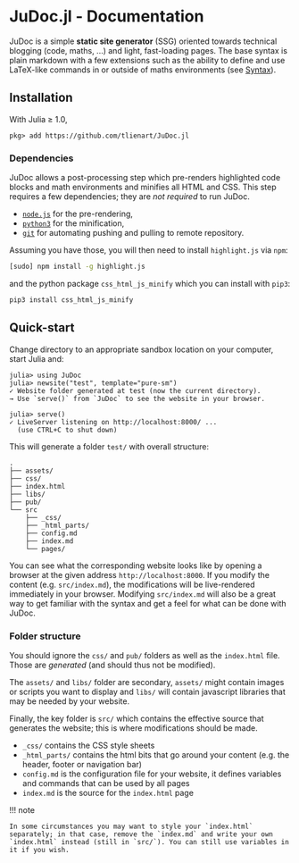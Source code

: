 # JuDoc.jl - Documentation

JuDoc is a simple **static site generator** (SSG) oriented towards technical blogging (code, maths, ...) and light, fast-loading pages.
The base syntax is plain markdown with a few extensions such as the ability to define and use LaTeX-like commands in or outside of maths environments (see [Syntax](@ref)).


## Installation

With Julia ≥ 1.0,

```julia-repl
pkg> add https://github.com/tlienart/JuDoc.jl
```

### Dependencies

JuDoc allows a post-processing step which pre-renders highlighted code blocks and math environments and minifies all HTML and CSS.
This step requires a few dependencies; they are _not required_ to run JuDoc.

* [`node.js`](https://nodejs.org/en/) for the pre-rendering,
* [`python3`](https://www.python.org/downloads/) for the minification,
* [`git`](https://git-scm.com/downloads) for automating pushing and pulling to remote repository.

Assuming you have those, you will then need to install `highlight.js` via `npm`:

```bash
[sudo] npm install -g highlight.js
```

and the python package `css_html_js_minify` which you can install with `pip3`:

```bash
pip3 install css_html_js_minify
```

## Quick-start

Change directory to an appropriate sandbox location on your computer, start Julia and:

```julia-repl
julia> using JuDoc
julia> newsite("test", template="pure-sm")
✓ Website folder generated at test (now the current directory).
→ Use `serve()` from `JuDoc` to see the website in your browser.

julia> serve()
✓ LiveServer listening on http://localhost:8000/ ...
  (use CTRL+C to shut down)
```

This will generate a folder `test/` with overall structure:

```
.
├── assets/
├── css/
├── index.html
├── libs/
├── pub/
└── src
    ├── _css/
    ├── _html_parts/
    ├── config.md
    ├── index.md
    └── pages/
```

You can see what the corresponding website looks like by opening a browser at the given address `http://localhost:8000`.
If you modify the content (e.g. `src/index.md`), the modifications will be live-rendered immediately in your browser.
Modifying `src/index.md` will also be a great way to get familiar with the syntax and get a feel for what can be done with JuDoc.

### Folder structure

You should ignore the `css/` and `pub/` folders as well as the `index.html` file.
Those are _generated_ (and should thus not be modified).

The `assets/` and `libs/` folder are secondary, `assets/` might contain images or scripts you want to display and `libs/` will contain javascript libraries that may be needed by your website.

Finally, the key folder is `src/` which contains the effective source that generates the website; this is where modifications should be made.

* `_css/` contains the CSS style sheets
* `_html_parts/` contains the html bits that go around your content (e.g. the header, footer or navigation bar)
* `config.md` is the configuration file for your website, it defines variables and commands that can be used by all pages
* `index.md` is the source for the `index.html` page


!!! note

    In some circumstances you may want to style your `index.html` separately; in that case, remove the `index.md` and write your own `index.html` instead (still in `src/`). You can still use variables in it if you wish.
